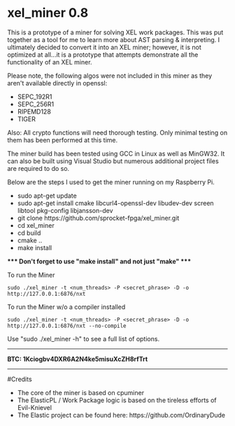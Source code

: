 # xel_miner 0.8

This is a prototype of a miner for solving XEL work packages.  This was put together as a tool for me to learn more about AST parsing & interpreting. I ultimately decided to convert it into an XEL miner; however, it is not optimized at all...it is a prototype that attempts demonstrate all the functionality of an XEL miner.

Please note, the following algos were not included in this miner as they aren't available directly in openssl:

<ul>
<li>SEPC_192R1</li>
<li>SEPC_256R1</li>
<li>RIPEMD128</li>
<li>TIGER</li>
</ul>

Also:  All crypto functions will need thorough testing.  Only minimal testing on them has been performed at this time.

The miner build has been tested using GCC in Linux as well as MinGW32.  It can also be built using Visual Studio but numerous additional project files are required to do so.

Below are the steps I used to get the miner running on my Raspberry Pi.
<ul>
<li>sudo apt-get update</li>
<li>sudo apt-get install cmake libcurl4-openssl-dev libudev-dev screen libtool pkg-config libjansson-dev</li>
<li>git clone https://github.com/sprocket-fpga/xel_miner.git</li>
<li>cd xel_miner</li>
<li>cd build</li>
<li>cmake ..</li>
<li>make install</li>
</ul>

<b>*** Don't forget to use "make install" and not just "make" ***</b>

To run the Miner

    sudo ./xel_miner -t <num_threads> -P <secret_phrase> -D -o http://127.0.0.1:6876/nxt

To run the Miner w/o a compiler installed

    sudo ./xel_miner -t <num_threads> -P <secret_phrase> -D -o http://127.0.0.1:6876/nxt --no-compile

Use "sudo ./xel_miner -h" to see a full list of options.

________________________________________________________________________________________________
<b>BTC:   1Kciogbv4DXR6A2N4ke5misuXcZH8rfTrt</b>
________________________________________________________________________________________________

#Credits
<ul>
<li>The core of the miner is based on cpuminer</li>
<li>The ElasticPL / Work Package logic is based on the tireless efforts of Evil-Knievel</li>
<li>The Elastic project can be found here: https://github.com/OrdinaryDude</li>
</ul>
